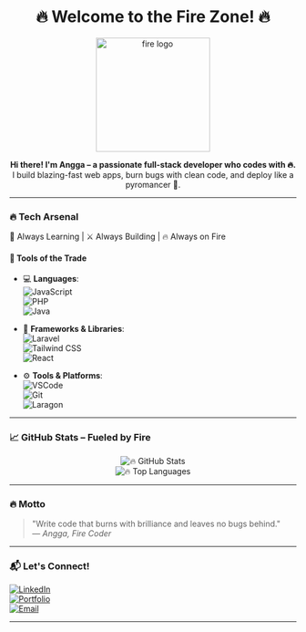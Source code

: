 
<h1 align="center">🔥 Welcome to the Fire Zone! 🔥</h1>

<p align="center">
  <img src="https://media.giphy.com/media/WU4X3gVdEkL7lGc3xA/giphy.gif" width="200" alt="fire logo" />
</p>

<p align="center">
  <b>Hi there! I'm Angga – a passionate full-stack developer who codes with 🔥.</b><br>
  I build blazing-fast web apps, burn bugs with clean code, and deploy like a pyromancer 🚀.
</p>

---

### 🔥 Tech Arsenal

🧠 Always Learning | ⚔️ Always Building | 🔥 Always on Fire

#### 🧰 Tools of the Trade

- 💻 **Languages**:  
  ![JavaScript](https://img.shields.io/badge/-JavaScript-F7DF1E?logo=javascript&logoColor=black)  
  ![PHP](https://img.shields.io/badge/-PHP-777BB4?logo=php&logoColor=white)  
  ![Java](https://img.shields.io/badge/-Java-007396?logo=java&logoColor=white)

- 🧱 **Frameworks & Libraries**:  
  ![Laravel](https://img.shields.io/badge/-Laravel-F55247?logo=laravel&logoColor=white)  
  ![Tailwind CSS](https://img.shields.io/badge/-Tailwind%20CSS-38B2AC?logo=tailwind-css&logoColor=white)  
  ![React](https://img.shields.io/badge/-React-61DAFB?logo=react&logoColor=black)

- ⚙️ **Tools & Platforms**:  
  ![VSCode](https://img.shields.io/badge/-VS%20Code-007ACC?logo=visual-studio-code&logoColor=white)  
  ![Git](https://img.shields.io/badge/-Git-F05032?logo=git&logoColor=white)  
  ![Laragon](https://img.shields.io/badge/-Laragon-0E83CD?logo=windows&logoColor=white)

---

### 📈 GitHub Stats – Fueled by Fire

<p align="center">
  <img src="https://github-readme-stats.vercel.app/api?username=ewokpenakluk&show_icons=true&theme=tokyonight&title_color=ff6b6b&icon_color=ff6b6b" alt="🔥 GitHub Stats" />
  <br/>
  <img src="https://github-readme-stats.vercel.app/api/top-langs/?username=ewokpenakluk&layout=compact&theme=tokyonight&title_color=ff6b6b" alt="🔥 Top Languages" />
</p>

---

### 🔥 Motto

> "Write code that burns with brilliance and leaves no bugs behind."  
> — *Angga, Fire Coder*

---

### 📬 Let's Connect!

[![LinkedIn](https://img.shields.io/badge/-LinkedIn-0A66C2?logo=linkedin&logoColor=white)](https://linkedin.com/in/yourprofile)  
[![Portfolio](https://img.shields.io/badge/-Portfolio-red?logo=fire&logoColor=white)](https://yourwebsite.com)  
[![Email](https://img.shields.io/badge/-Email-D14836?logo=gmail&logoColor=white)](mailto:youremail@example.com)

---


